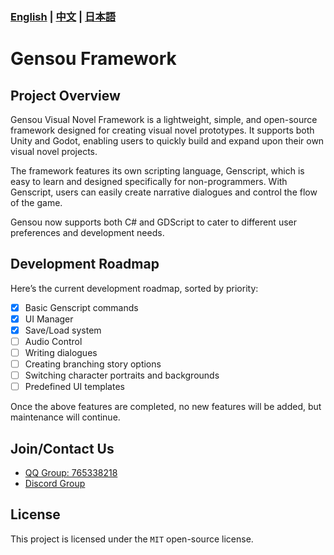### **[English](README.md)** | **[中文](/docs/README_ZH.md)** | **[日本語](/docs/README_JA.md)**

# Gensou Framework

## Project Overview
  
Gensou Visual Novel Framework is a lightweight, simple, and open-source framework designed for creating visual novel prototypes. It supports both Unity and Godot, enabling users to quickly build and expand upon their own visual novel projects.

The framework features its own scripting language, Genscript, which is easy to learn and designed specifically for non-programmers. With Genscript, users can easily create narrative dialogues and control the flow of the game.

Gensou now supports both C# and GDScript to cater to different user preferences and development needs.

## Development Roadmap

Here’s the current development roadmap, sorted by priority:

- [x] Basic Genscript commands
- [x] UI Manager
- [x] Save/Load system
- [ ] Audio Control
- [ ] Writing dialogues
- [ ] Creating branching story options
- [ ] Switching character portraits and backgrounds
- [ ] Predefined UI templates

Once the above features are completed, no new features will be added, but maintenance will continue.

## Join/Contact Us  

- [QQ Group: 765338218](https://qm.qq.com/q/4i8yIyGcHS)  
- [Discord Group](https://discord.gg/TfYFWKY3uH)

## License  

This project is licensed under the `MIT` open-source license.
